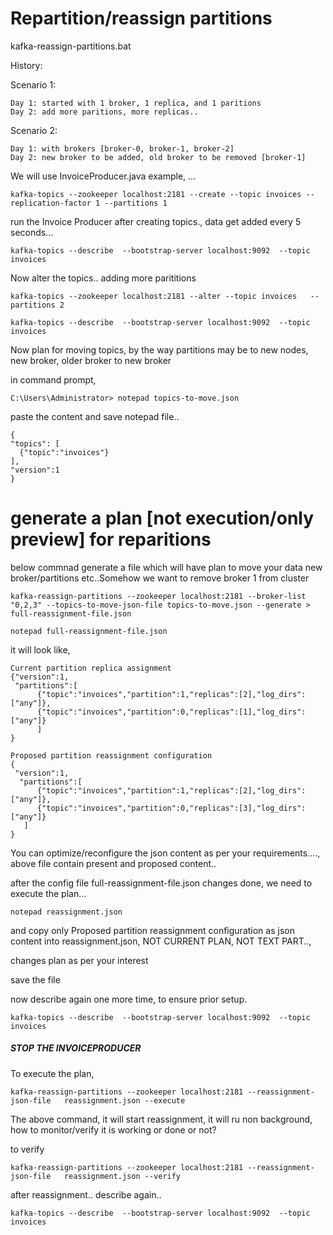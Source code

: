 # Repartition/reassign partitions

kafka-reassign-partitions.bat

History:

Scenario 1:
```
Day 1: started with 1 broker, 1 replica, and 1 paritions
Day 2: add more paritions, more replicas..
```
Scenario 2:

```
Day 1: with brokers [broker-0, broker-1, broker-2]
Day 2: new broker to be added, old broker to be removed [broker-1]
```

We will use InvoiceProducer.java example, ...

```
kafka-topics --zookeeper localhost:2181 --create --topic invoices --replication-factor 1 --partitions 1
```

run the Invoice Producer after creating topics., data get added every 5 seconds...

```
kafka-topics --describe  --bootstrap-server localhost:9092  --topic invoices
```

Now alter the topics.. adding more parititions

```
kafka-topics --zookeeper localhost:2181 --alter --topic invoices   --partitions 2
```


```
kafka-topics --describe  --bootstrap-server localhost:9092  --topic invoices
```


Now plan for moving topics, by the way partitions may be to new nodes, new broker, older broker to new broker

in command prompt, 
```
C:\Users\Administrator> notepad topics-to-move.json
```

paste the content and save notepad file..

```
{
"topics": [
  {"topic":"invoices"}
],
"version":1
}
```

# generate a plan [not execution/only preview] for reparitions

below commnad generate a file which will have plan to move your data new broker/partitions etc..Somehow we want to remove broker 1 from cluster

```
kafka-reassign-partitions --zookeeper localhost:2181 --broker-list "0,2,3" --topics-to-move-json-file topics-to-move.json --generate > full-reassignment-file.json
```

```
notepad full-reassignment-file.json
```

it will look like, 

```
Current partition replica assignment
{"version":1,
 "partitions":[
      {"topic":"invoices","partition":1,"replicas":[2],"log_dirs":["any"]},
      {"topic":"invoices","partition":0,"replicas":[1],"log_dirs":["any"]}
      ]
}

Proposed partition reassignment configuration
{
 "version":1,
  "partitions":[
      {"topic":"invoices","partition":1,"replicas":[2],"log_dirs":["any"]},
      {"topic":"invoices","partition":0,"replicas":[3],"log_dirs":["any"]}
   ]
}
```

You can optimize/reconfigure the json content as per your requirements...., above file contain present and proposed content.. 

after the config file full-reassignment-file.json changes done, we need to execute the plan...

```
notepad reassignment.json
```

and copy only Proposed partition reassignment configuration as json content into reassignment.json, NOT CURRENT PLAN, NOT TEXT PART.., 

changes plan as per  your interest

save the file


now describe again one more time, to ensure prior setup.

```
kafka-topics --describe  --bootstrap-server localhost:9092  --topic invoices
```


##### STOP THE INVOICEPRODUCER

To execute the plan, 

```
kafka-reassign-partitions --zookeeper localhost:2181 --reassignment-json-file   reassignment.json --execute
```

The above command, it will start reassignment, it will ru non background, how to monitor/verify it is working or done or not?


to verify


```
kafka-reassign-partitions --zookeeper localhost:2181 --reassignment-json-file   reassignment.json --verify
```

after reassignment.. describe again..

```
kafka-topics --describe  --bootstrap-server localhost:9092  --topic invoices
```

